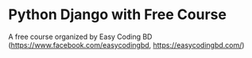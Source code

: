 # Python Django with Free Course
 A free course organized by Easy Coding BD (https://www.facebook.com/easycodingbd,  https://easycodingbd.com/)
